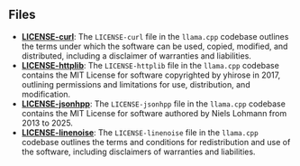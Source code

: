 
## Files
- **[LICENSE-curl](licenses/LICENSE-curl.driver.md)**: The `LICENSE-curl` file in the `llama.cpp` codebase outlines the terms under which the software can be used, copied, modified, and distributed, including a disclaimer of warranties and liabilities.
- **[LICENSE-httplib](licenses/LICENSE-httplib.driver.md)**: The `LICENSE-httplib` file in the `llama.cpp` codebase contains the MIT License for software copyrighted by yhirose in 2017, outlining permissions and limitations for use, distribution, and modification.
- **[LICENSE-jsonhpp](licenses/LICENSE-jsonhpp.driver.md)**: The `LICENSE-jsonhpp` file in the `llama.cpp` codebase contains the MIT License for software authored by Niels Lohmann from 2013 to 2025.
- **[LICENSE-linenoise](licenses/LICENSE-linenoise.driver.md)**: The `LICENSE-linenoise` file in the `llama.cpp` codebase outlines the terms and conditions for redistribution and use of the software, including disclaimers of warranties and liabilities.
